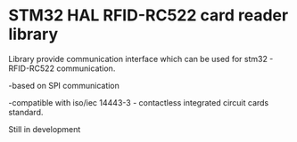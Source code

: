 # STM32 HAL RFID-RC522 card reader library

Library provide communication interface which can be used for stm32 - RFID-RC522 communication.

-based on SPI communication

-compatible with iso/iec 14443-3 - contactless integrated circuit cards standard.

Still in development
